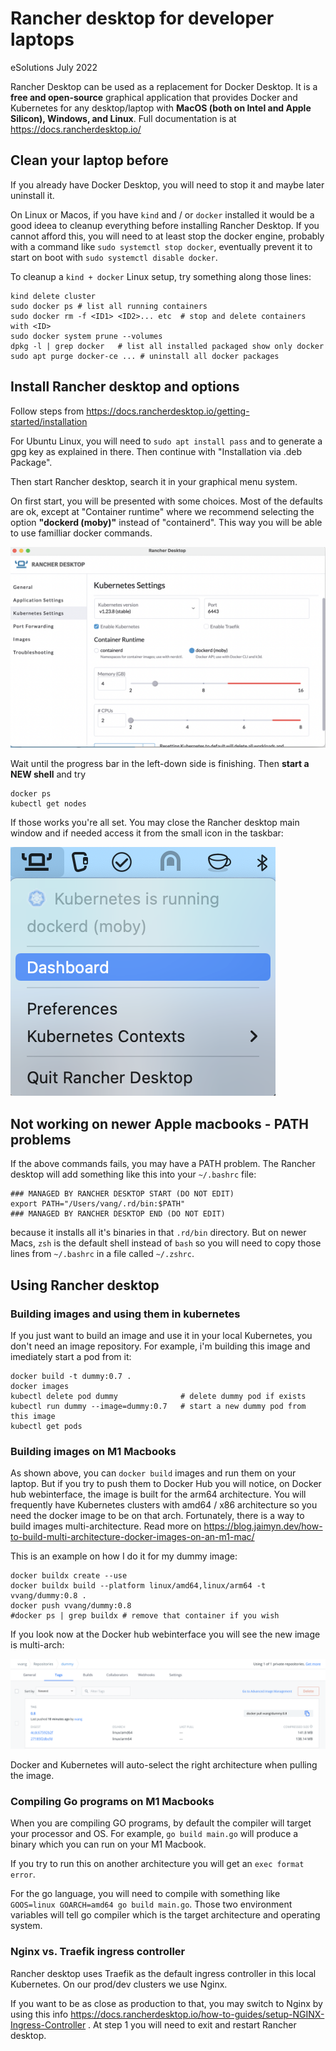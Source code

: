 # Rancher desktop for developer laptops

eSolutions July 2022

Rancher Desktop can be used as a replacement for Docker Desktop. It is a **free and open-source** graphical application that provides Docker and Kubernetes for any desktop/laptop with **MacOS (both on Intel and Apple Silicon), Windows, and Linux**. Full documentation is at https://docs.rancherdesktop.io/

## Clean your laptop before

If you already have Docker Desktop, you will need to stop it and maybe later uninstall it.

On Linux or Macos, if you have `kind` and / or `docker` installed it would be a good ideea to cleanup everything before installing Rancher Desktop. If you cannot afford this, you will need to at least stop the docker engine, probably with a command like `sudo systemctl stop docker`, eventually prevent it to start on boot with `sudo systemctl disable docker`.

To cleanup a `kind + docker` Linux setup, try something along those lines:
```
kind delete cluster
sudo docker ps # list all running containers
sudo docker rm -f <ID1> <ID2>... etc  # stop and delete containers with <ID>
sudo docker system prune --volumes
dpkg -l | grep docker   # list all installed packaged show only docker
sudo apt purge docker-ce ... # uninstall all docker packages
```

## Install Rancher desktop and options

Follow steps from https://docs.rancherdesktop.io/getting-started/installation

For Ubuntu Linux, you will need to `sudo apt install pass` and to generate a gpg key as explained in there. Then continue with "Installation via .deb Package". 

Then start Rancher desktop, search it in your graphical menu system.

On first start, you will be presented with some choices. Most of the defaults are ok, except at "Container runtime" where we recommend selecting the option **"dockerd (moby)"** instead of "containerd". This way you will be able to use familliar docker commands.

![preferences](screenshot2.png?raw=true "preferences")

Wait until the progress bar in the left-down side is finishing. Then **start a NEW shell** and try

```
docker ps
kubectl get nodes
```

If those works you're all set. You may close the Rancher desktop main window and if needed access it from the small icon in the taskbar:

![taskbar icon](screenshot1.png?raw=true "taskbar icon")


## Not working on newer Apple macbooks - PATH problems

If the above commands fails, you may have a PATH problem. The Rancher desktop will add something like this into your `~/.bashrc` file:

```
### MANAGED BY RANCHER DESKTOP START (DO NOT EDIT)
export PATH="/Users/vang/.rd/bin:$PATH"
### MANAGED BY RANCHER DESKTOP END (DO NOT EDIT)
```

because it installs all it's binaries in that `.rd/bin` directory. But on newer Macs, `zsh` is the default shell instead of `bash` so you will need to copy those lines from `~/.bashrc` in a file called `~/.zshrc`.

## Using Rancher desktop

### Building images and using them in kubernetes

If you just want to build an image and use it in your local Kubernetes, you don't need an image repository. For example, i'm building this image and imediately start a pod from it:

```
docker build -t dummy:0.7 .
docker images
kubectl delete pod dummy              # delete dummy pod if exists
kubectl run dummy --image=dummy:0.7   # start a new dummy pod from this image
kubectl get pods
```

### Building images on M1 Macbooks

As shown above, you can `docker build` images and run them on your laptop. But if you try to push them to Docker Hub you will notice, on Docker hub webinterface, the image is built for the arm64 architecture. You will frequently have Kubernetes clusters with amd64 / x86 architecture so you need the docker image to be on that arch. Fortunately, there is a way to build images multi-architecture. Read more on https://blog.jaimyn.dev/how-to-build-multi-architecture-docker-images-on-an-m1-mac/

This is an example on how I do it for my dummy image:
```
docker buildx create --use
docker buildx build --platform linux/amd64,linux/arm64 -t vvang/dummy:0.8 .
docker push vvang/dummy:0.8
#docker ps | grep buildx # remove that container if you wish
```

If you look now at the Docker hub webinterface you will see the new image is multi-arch:

![docker hub](docker-hub.png?raw=true "docker hub")

Docker and Kubernetes will auto-select the right architecture when pulling the image.

### Compiling Go programs on M1 Macbooks

When you are compiling GO programs, by default the compiler will target your processor and OS. For example, `go build main.go` will produce a binary which you can run on your M1 Macbook.

If you try to run this on another architecture you will get an `exec format error`.

For the go language, you will need to compile with something like `GOOS=linux GOARCH=amd64 go build main.go`. Those two environment variables will tell go compiler which is the target architecture and operating system.

### Nginx vs. Traefik ingress controller

Rancher desktop uses Traefik as the default ingress controller in this local Kubernetes. On our prod/dev clusters we use Nginx. 

If you want to be as close as production to that, you may switch to Nginx by using this info https://docs.rancherdesktop.io/how-to-guides/setup-NGINX-Ingress-Controller . At step 1  you will need to exit and restart Rancher desktop.


